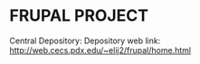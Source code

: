 # FRUPAL PROJECT
Central Depository: Depository web link: http://web.cecs.pdx.edu/~elij2/frupal/home.html
